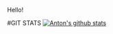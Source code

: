 
Hello!


#GIT STATS
[![Anton's github stats](https://github-readme-stats.vercel.app/api?username=AntonProLysenko&count_private=true&show_icons=true&theme=radical&hide_rank=false)](https://github.com/anuraghazra/github-readme-stats)
